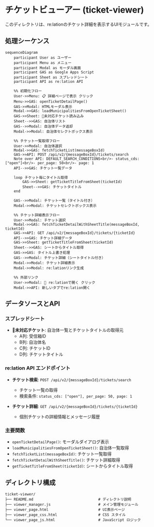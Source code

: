 # チケットビューアー (ticket-viewer)

このディレクトリは、re:lationのチケット詳細を表示するUIモジュールです。

## 処理シーケンス

```mermaid
sequenceDiagram
    participant User as ユーザー
    participant Menu as メニュー
    participant Modal as モーダル画面
    participant GAS as Google Apps Script
    participant Sheet as スプレッドシート
    participant API as re:lation API
    
    %% 初期化フロー
    User->>Menu: 📋 詳細ページで表示 クリック
    Menu->>GAS: openTicketDetailPage()
    GAS->>Modal: HTMLモーダル表示
    Modal->>GAS: loadMunicipalitiesFromOpenTicketSheet()
    GAS->>Sheet: 🎫未対応チケット読み込み
    Sheet-->>GAS: 自治体リスト
    GAS-->>Modal: 自治体データ返却
    Modal->>Modal: 自治体セレクトボックス表示
    
    %% チケット一覧取得フロー
    User->>Modal: 自治体選択
    Modal->>GAS: fetchTicketList(messageBoxId)
    GAS->>API: POST /api/v2/{messageBoxId}/tickets/search
    Note over API: DEFAULT_SEARCH_CONDITIONS<br/>- status_cds: ["open"]<br/>- per_page: 50<br/>- page: 1
    API-->>GAS: チケット一覧データ
    
    loop チケット毎にタイトル取得
        GAS->>Sheet: getTicketTitleFromSheet(ticketId)
        Sheet-->>GAS: チケットタイトル
    end
    
    GAS-->>Modal: チケット一覧（タイトル付き）
    Modal->>Modal: チケットセレクトボックス表示
    
    %% チケット詳細表示フロー
    User->>Modal: チケット選択
    Modal->>GAS: fetchTicketDetailWithSheetTitle(messageBoxId, ticketId)
    GAS->>API: GET /api/v2/{messageBoxId}/tickets/{ticketId}
    API-->>GAS: チケット詳細データ
    GAS->>Sheet: getTicketTitleFromSheet(ticketId)
    Sheet-->>GAS: シートからタイトル取得
    GAS->>GAS: タイトル上書き処理
    GAS-->>Modal: チケット詳細（シートタイトル付き）
    Modal->>Modal: チケット詳細表示
    Modal->>Modal: re:lationリンク生成
    
    %% 外部リンク
    User->>Modal: 🔗 re:lationで開く クリック
    Modal->>API: 新しいタブでre:lation開く
```

## データソースとAPI

### スプレッドシート
- **🎫未対応チケット**: 自治体一覧とチケットタイトルの取得元
  - A列: 受信箱ID
  - B列: 自治体名  
  - C列: チケットID
  - D列: チケットタイトル

### re:lation API エンドポイント
- **チケット検索**: `POST /api/v2/{messageBoxId}/tickets/search`
  - チケット一覧の取得
  - 検索条件: `status_cds: ["open"], per_page: 50, page: 1`
  
- **チケット詳細**: `GET /api/v2/{messageBoxId}/tickets/{ticketId}`
  - 個別チケットの詳細情報とメッセージ履歴

### 主要関数
- `openTicketDetailPage()`: モーダルダイアログ表示
- `loadMunicipalitiesFromOpenTicketSheet()`: 自治体一覧取得
- `fetchTicketList(messageBoxId)`: チケット一覧取得
- `fetchTicketDetailWithSheetTitle()`: チケット詳細取得
- `getTicketTitleFromSheet(ticketId)`: シートからタイトル取得

## ディレクトリ構成

```
ticket-viewer/
├── README.md                              # ディレクトリ説明
├── viewer_manager.js                      # メイン管理モジュール
├── viewer_page.html                       # UI表示ページ
├── viewer_page_css.html                   # CSS スタイル
└── viewer_page_js.html                    # JavaScript ロジック
```
